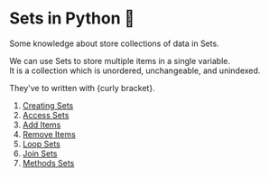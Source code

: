 # Sets in Python :snake:
Some knowledge about store collections of data in Sets.

We can use Sets to store multiple items in a single variable. </br>
It is a collection which is unordered, unchangeable, and unindexed.

They've to written with {curly bracket}.

1.  [Creating Sets](creating-sets.py)
2.  [Access Sets](access-sets.py)
3.  [Add Items](add-items.py)
4.  [Remove Items](remove-items.py)
5.  [Loop Sets](loop-sets.py)
6.  [Join Sets](join-sets.py)
7.  [Methods Sets](methods-sets.md)
